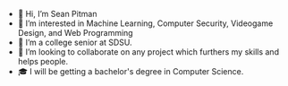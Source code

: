 - 👋 Hi, I’m Sean Pitman
- 👀 I’m interested in Machine Learning, Computer Security, Videogame Design, and Web Programming
- 🌱 I’m a college senior at SDSU.
- 💞️ I’m looking to collaborate on any project which furthers my skills and helps people.
- 🎓 I will be getting a bachelor's degree in Computer Science.
